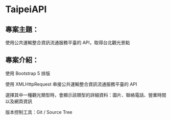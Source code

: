 # TaipeiAPI

## 專案主題：

使用公共運輸整合資訊流通服務平臺的 API，取得台北觀光景點

## 專案介紹：

使用 Bootstrap 5 排版

使⽤ XMLHttpRequest 串接公共運輸整合資訊流通服務平臺的 API

選擇其中一種觀光類型時，會顯示該類型的詳細資料：圖片、聯絡電話、營業時間以及網頁資訊

版本控制工具：Git / Source Tree
